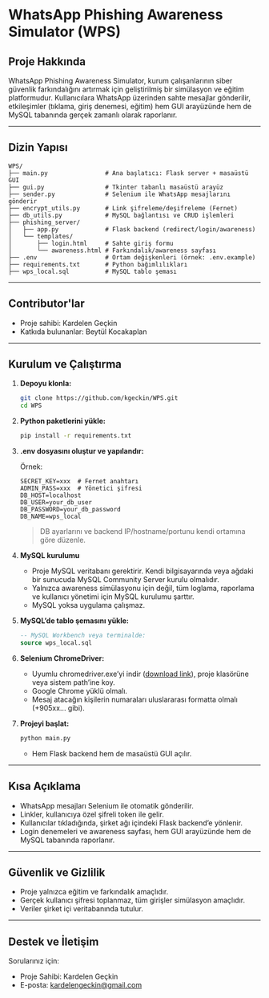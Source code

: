 # WhatsApp Phishing Awareness Simulator (WPS)

## Proje Hakkında

WhatsApp Phishing Awareness Simulator, kurum çalışanlarının siber güvenlik farkındalığını artırmak için geliştirilmiş bir simülasyon ve eğitim platformudur. Kullanıcılara WhatsApp üzerinden sahte mesajlar gönderilir, etkileşimler (tıklama, giriş denemesi, eğitim) hem GUI arayüzünde hem de MySQL tabanında gerçek zamanlı olarak raporlanır.

---

## Dizin Yapısı

```
WPS/
├── main.py                # Ana başlatıcı: Flask server + masaüstü GUI
├── gui.py                 # Tkinter tabanlı masaüstü arayüz
├── sender.py              # Selenium ile WhatsApp mesajlarını gönderir
├── encrypt_utils.py       # Link şifreleme/deşifreleme (Fernet)
├── db_utils.py            # MySQL bağlantısı ve CRUD işlemleri
├── phishing_server/
│   ├── app.py             # Flask backend (redirect/login/awareness)
│   └── templates/
│       ├── login.html     # Sahte giriş formu
│       └── awareness.html # Farkındalık/awareness sayfası
├── .env                   # Ortam değişkenleri (örnek: .env.example)
├── requirements.txt       # Python bağımlılıkları
├── wps_local.sql          # MySQL tablo şeması
```

---

## Contributor'lar

* Proje sahibi: Kardelen Geçkin
* Katkıda bulunanlar: Beytül Kocakaplan

---

## Kurulum ve Çalıştırma

1. **Depoyu klonla:**

   ```bash
   git clone https://github.com/kgeckin/WPS.git
   cd WPS
   ```

2. **Python paketlerini yükle:**

   ```bash
   pip install -r requirements.txt
   ```

3. **.env dosyasını oluştur ve yapılandır:**

   Örnek:

   ```env
   SECRET_KEY=xxx  # Fernet anahtarı
   ADMIN_PASS=xxx  # Yönetici şifresi
   DB_HOST=localhost
   DB_USER=your_db_user
   DB_PASSWORD=your_db_password
   DB_NAME=wps_local
   ```

   > DB ayarlarını ve backend IP/hostname/portunu kendi ortamına göre düzenle.

4. **MySQL kurulumu**

   * Proje MySQL veritabanı gerektirir. Kendi bilgisayarında veya ağdaki bir sunucuda MySQL Community Server kurulu olmalıdır.
   * Yalnızca awareness simülasyonu için değil, tüm loglama, raporlama ve kullanıcı yönetimi için MySQL kurulumu şarttır.
   * MySQL yoksa uygulama çalışmaz.

5. **MySQL’de tablo şemasını yükle:**

   ```sql
   -- MySQL Workbench veya terminalde:
   source wps_local.sql
   ```
   
6. **Selenium ChromeDriver:**

   * Uyumlu chromedriver.exe’yi indir ([download link](https://chromedriver.chromium.org/downloads)), proje klasörüne veya sistem path’ine koy.
   * Google Chrome yüklü olmalı.
   * Mesaj atacağın kişilerin numaraları uluslararası formatta olmalı (+905xx... gibi). 

7. **Projeyi başlat:**

   ```bash
   python main.py
   ```

   * Hem Flask backend hem de masaüstü GUI açılır.

---

## Kısa Açıklama

* WhatsApp mesajları Selenium ile otomatik gönderilir.
* Linkler, kullanıcıya özel şifreli token ile gelir.
* Kullanıcılar tıkladığında, şirket ağı içindeki Flask backend’e yönlenir.
* Login denemeleri ve awareness sayfası, hem GUI arayüzünde hem de MySQL tabanında raporlanır.

---

## Güvenlik ve Gizlilik

* Proje yalnızca eğitim ve farkındalık amaçlıdır.
* Gerçek kullanıcı şifresi toplanmaz, tüm girişler simülasyon amaçlıdır.
* Veriler şirket içi veritabanında tutulur.

---

## Destek ve İletişim

Sorularınız için:

* Proje Sahibi: Kardelen Geçkin
* E-posta: kardelengeckin@gmail.com
